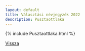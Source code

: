 ```yaml
---
layout: default
title: Választási névjegyzék 2022
description: Pusztaottlaka
---
```


{% include Pusztaottlaka.html %}

[Vissza](./)